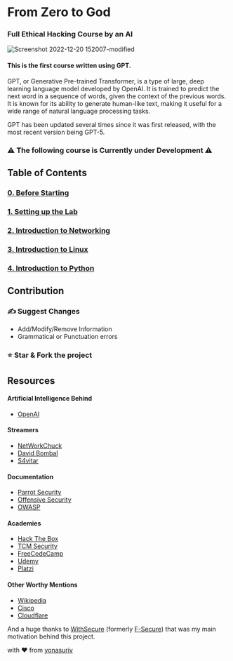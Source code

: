 # From Zero to God 
### Full Ethical Hacking Course by an AI


![Screenshot 2022-12-20 152007-modified](https://user-images.githubusercontent.com/59540565/208688779-99e16e50-d604-42fa-a50b-7f675c58f8c3.png)

#### **This is the first course written using GPT.**

GPT, or Generative Pre-trained Transformer, is a type of large, deep learning language model developed by OpenAI. It is trained to predict the next word in a sequence of words, given the context of the previous words. It is known for its ability to generate human-like text, making it useful for a wide range of natural language processing tasks.

GPT has been updated several times since it was first released, with the most recent version being GPT-5.

### ⚠️ The following course is Currently under Development ⚠️

## Table of Contents

### [0. Before Starting](https://github.com/yonasuriv/Ethical-Hacking-Full-Course/blob/main/0.%20Before%20Starting.md)
### [1. Setting up the Lab](https://github.com/yonasuriv/Ethical-Hacking-Full-Course/blob/main/1.%20Setting%20up%20the%20Lab.md)
### [2. Introduction to Networking](https://github.com/yonasuriv/Ethical-Hacking-Full-Course/blob/main/2.%20Introduction%20to%20Networking.md)
### [3. Introduction to Linux](https://github.com/yonasuriv/Ethical-Hacking-Full-Course/blob/main/3.%20Introduction%20to%20Linux.md)
### [4. Introduction to Python](https://github.com/yonasuriv/Ethical-Hacking-Full-Course/blob/main/4.%20Introduction%20to%20Python.md)

## Contribution

### ✍️ Suggest Changes 
- Add/Modify/Remove Information
- Grammatical or Punctuation errors

### ⭐ **Star** & **Fork** the project

## Resources

#### Artificial Intelligence Behind
- [OpenAI](https://openai.com/)

#### Streamers
- [NetWorkChuck](https://networkchuck.com/)
- [David Bombal](https://davidbombal.com/)
- [S4vitar](https://www.youtube.com/s4vitar)

#### Documentation
- [Parrot Security](https://parrotsec.org/)
- [Offensive Security](https://www.offensive-security.com/)
- [OWASP](https://owasp.org/)

#### Academies
- [Hack The Box](https://academy.hackthebox.com/)
- [TCM Security](https://academy.tcm-sec.com/)
- [FreeCodeCamp](https://www.freecodecamp.org/learn/)
- [Udemy](https://www.udemy.com/)
- [Platzi](https://platzi.com/)

#### Other Worthy Mentions
- [Wikipedia](https://www.wikipedia.org/)
- [Cisco](https://www.cisco.com/)
- [Cloudflare](https://www.cloudflare.com/learning/)

And a huge thanks to [WithSecure](https://www.withsecure.com/dk-en) (formerly [F-Secure](https://en.wikipedia.org/wiki/F-Secure)) that was my main motivation behind this project.

with ❤️ from [yonasuriv](https://www.yonasuriv.com)